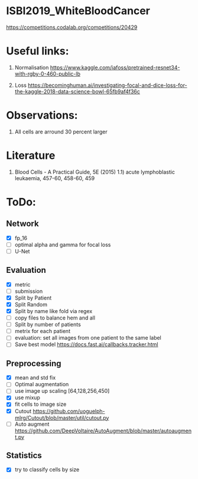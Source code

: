 # ISBI2019_WhiteBloodCancer
https://competitions.codalab.org/competitions/20429


#  Useful links:

1) Normalisation
https://www.kaggle.com/iafoss/pretrained-resnet34-with-rgby-0-460-public-lb

2) Loss
https://becominghuman.ai/investigating-focal-and-dice-loss-for-the-kaggle-2018-data-science-bowl-65fb9af4f36c

# Observations:

1) All cells are arround 30 percent larger

# Literature
1) Blood Cells - A Practical Guide, 5E (2015)
1.1) acute lymphoblastic leukaemia, 457-60, 458-60, 459


# ToDo:

## Network
- [x] fp_16
- [ ] optimal alpha and gamma for focal loss
- [ ] U-Net

## Evaluation
- [x] metric
- [ ] submission
- [x] Split by Patient
- [x] Split Random
- [x] Split by name like fold via regex
- [ ] copy files to balance hem and all
- [ ] Split by number of patients
- [ ] metrix for each patient
- [ ] evaluation: set all images from one patient to the same label
- [ ] Save best model https://docs.fast.ai/callbacks.tracker.html

## Preprocessing
- [x] mean and std fix
- [ ] Optimal augmentation
- [ ] use image up scaling [64,128,256,450]
- [x] use mixup
- [x] fit cells to image size
- [x] Cutout https://github.com/uoguelph-mlrg/Cutout/blob/master/util/cutout.py
- [ ] Auto augment https://github.com/DeepVoltaire/AutoAugment/blob/master/autoaugment.py

## Statistics
- [x] try to classify cells by size
